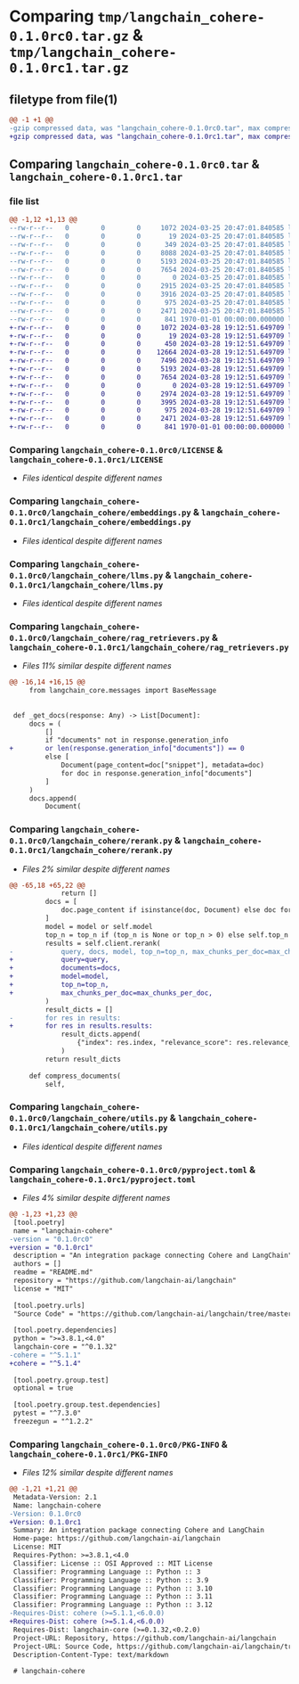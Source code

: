 # Comparing `tmp/langchain_cohere-0.1.0rc0.tar.gz` & `tmp/langchain_cohere-0.1.0rc1.tar.gz`

## filetype from file(1)

```diff
@@ -1 +1 @@
-gzip compressed data, was "langchain_cohere-0.1.0rc0.tar", max compression
+gzip compressed data, was "langchain_cohere-0.1.0rc1.tar", max compression
```

## Comparing `langchain_cohere-0.1.0rc0.tar` & `langchain_cohere-0.1.0rc1.tar`

### file list

```diff
@@ -1,12 +1,13 @@
--rw-r--r--   0        0        0     1072 2024-03-25 20:47:01.840585 langchain_cohere-0.1.0rc0/LICENSE
--rw-r--r--   0        0        0       19 2024-03-25 20:47:01.840585 langchain_cohere-0.1.0rc0/README.md
--rw-r--r--   0        0        0      349 2024-03-25 20:47:01.840585 langchain_cohere-0.1.0rc0/langchain_cohere/__init__.py
--rw-r--r--   0        0        0     8088 2024-03-25 20:47:01.840585 langchain_cohere-0.1.0rc0/langchain_cohere/chat_models.py
--rw-r--r--   0        0        0     5193 2024-03-25 20:47:01.840585 langchain_cohere-0.1.0rc0/langchain_cohere/embeddings.py
--rw-r--r--   0        0        0     7654 2024-03-25 20:47:01.840585 langchain_cohere-0.1.0rc0/langchain_cohere/llms.py
--rw-r--r--   0        0        0        0 2024-03-25 20:47:01.840585 langchain_cohere-0.1.0rc0/langchain_cohere/py.typed
--rw-r--r--   0        0        0     2915 2024-03-25 20:47:01.840585 langchain_cohere-0.1.0rc0/langchain_cohere/rag_retrievers.py
--rw-r--r--   0        0        0     3916 2024-03-25 20:47:01.840585 langchain_cohere-0.1.0rc0/langchain_cohere/rerank.py
--rw-r--r--   0        0        0      975 2024-03-25 20:47:01.840585 langchain_cohere-0.1.0rc0/langchain_cohere/utils.py
--rw-r--r--   0        0        0     2471 2024-03-25 20:47:01.840585 langchain_cohere-0.1.0rc0/pyproject.toml
--rw-r--r--   0        0        0      841 1970-01-01 00:00:00.000000 langchain_cohere-0.1.0rc0/PKG-INFO
+-rw-r--r--   0        0        0     1072 2024-03-28 19:12:51.649709 langchain_cohere-0.1.0rc1/LICENSE
+-rw-r--r--   0        0        0       19 2024-03-28 19:12:51.649709 langchain_cohere-0.1.0rc1/README.md
+-rw-r--r--   0        0        0      450 2024-03-28 19:12:51.649709 langchain_cohere-0.1.0rc1/langchain_cohere/__init__.py
+-rw-r--r--   0        0        0    12664 2024-03-28 19:12:51.649709 langchain_cohere-0.1.0rc1/langchain_cohere/chat_models.py
+-rw-r--r--   0        0        0     7496 2024-03-28 19:12:51.649709 langchain_cohere-0.1.0rc1/langchain_cohere/cohere_agent.py
+-rw-r--r--   0        0        0     5193 2024-03-28 19:12:51.649709 langchain_cohere-0.1.0rc1/langchain_cohere/embeddings.py
+-rw-r--r--   0        0        0     7654 2024-03-28 19:12:51.649709 langchain_cohere-0.1.0rc1/langchain_cohere/llms.py
+-rw-r--r--   0        0        0        0 2024-03-28 19:12:51.649709 langchain_cohere-0.1.0rc1/langchain_cohere/py.typed
+-rw-r--r--   0        0        0     2974 2024-03-28 19:12:51.649709 langchain_cohere-0.1.0rc1/langchain_cohere/rag_retrievers.py
+-rw-r--r--   0        0        0     3995 2024-03-28 19:12:51.649709 langchain_cohere-0.1.0rc1/langchain_cohere/rerank.py
+-rw-r--r--   0        0        0      975 2024-03-28 19:12:51.649709 langchain_cohere-0.1.0rc1/langchain_cohere/utils.py
+-rw-r--r--   0        0        0     2471 2024-03-28 19:12:51.649709 langchain_cohere-0.1.0rc1/pyproject.toml
+-rw-r--r--   0        0        0      841 1970-01-01 00:00:00.000000 langchain_cohere-0.1.0rc1/PKG-INFO
```

### Comparing `langchain_cohere-0.1.0rc0/LICENSE` & `langchain_cohere-0.1.0rc1/LICENSE`

 * *Files identical despite different names*

### Comparing `langchain_cohere-0.1.0rc0/langchain_cohere/embeddings.py` & `langchain_cohere-0.1.0rc1/langchain_cohere/embeddings.py`

 * *Files identical despite different names*

### Comparing `langchain_cohere-0.1.0rc0/langchain_cohere/llms.py` & `langchain_cohere-0.1.0rc1/langchain_cohere/llms.py`

 * *Files identical despite different names*

### Comparing `langchain_cohere-0.1.0rc0/langchain_cohere/rag_retrievers.py` & `langchain_cohere-0.1.0rc1/langchain_cohere/rag_retrievers.py`

 * *Files 11% similar despite different names*

```diff
@@ -16,14 +16,15 @@
     from langchain_core.messages import BaseMessage
 
 
 def _get_docs(response: Any) -> List[Document]:
     docs = (
         []
         if "documents" not in response.generation_info
+        or len(response.generation_info["documents"]) == 0
         else [
             Document(page_content=doc["snippet"], metadata=doc)
             for doc in response.generation_info["documents"]
         ]
     )
     docs.append(
         Document(
```

### Comparing `langchain_cohere-0.1.0rc0/langchain_cohere/rerank.py` & `langchain_cohere-0.1.0rc1/langchain_cohere/rerank.py`

 * *Files 2% similar despite different names*

```diff
@@ -65,18 +65,22 @@
             return []
         docs = [
             doc.page_content if isinstance(doc, Document) else doc for doc in documents
         ]
         model = model or self.model
         top_n = top_n if (top_n is None or top_n > 0) else self.top_n
         results = self.client.rerank(
-            query, docs, model, top_n=top_n, max_chunks_per_doc=max_chunks_per_doc
+            query=query,
+            documents=docs,
+            model=model,
+            top_n=top_n,
+            max_chunks_per_doc=max_chunks_per_doc,
         )
         result_dicts = []
-        for res in results:
+        for res in results.results:
             result_dicts.append(
                 {"index": res.index, "relevance_score": res.relevance_score}
             )
         return result_dicts
 
     def compress_documents(
         self,
```

### Comparing `langchain_cohere-0.1.0rc0/langchain_cohere/utils.py` & `langchain_cohere-0.1.0rc1/langchain_cohere/utils.py`

 * *Files identical despite different names*

### Comparing `langchain_cohere-0.1.0rc0/pyproject.toml` & `langchain_cohere-0.1.0rc1/pyproject.toml`

 * *Files 4% similar despite different names*

```diff
@@ -1,23 +1,23 @@
 [tool.poetry]
 name = "langchain-cohere"
-version = "0.1.0rc0"
+version = "0.1.0rc1"
 description = "An integration package connecting Cohere and LangChain"
 authors = []
 readme = "README.md"
 repository = "https://github.com/langchain-ai/langchain"
 license = "MIT"
 
 [tool.poetry.urls]
 "Source Code" = "https://github.com/langchain-ai/langchain/tree/master/libs/partners/cohere"
 
 [tool.poetry.dependencies]
 python = ">=3.8.1,<4.0"
 langchain-core = "^0.1.32"
-cohere = "^5.1.1"
+cohere = "^5.1.4"
 
 [tool.poetry.group.test]
 optional = true
 
 [tool.poetry.group.test.dependencies]
 pytest = "^7.3.0"
 freezegun = "^1.2.2"
```

### Comparing `langchain_cohere-0.1.0rc0/PKG-INFO` & `langchain_cohere-0.1.0rc1/PKG-INFO`

 * *Files 12% similar despite different names*

```diff
@@ -1,21 +1,21 @@
 Metadata-Version: 2.1
 Name: langchain-cohere
-Version: 0.1.0rc0
+Version: 0.1.0rc1
 Summary: An integration package connecting Cohere and LangChain
 Home-page: https://github.com/langchain-ai/langchain
 License: MIT
 Requires-Python: >=3.8.1,<4.0
 Classifier: License :: OSI Approved :: MIT License
 Classifier: Programming Language :: Python :: 3
 Classifier: Programming Language :: Python :: 3.9
 Classifier: Programming Language :: Python :: 3.10
 Classifier: Programming Language :: Python :: 3.11
 Classifier: Programming Language :: Python :: 3.12
-Requires-Dist: cohere (>=5.1.1,<6.0.0)
+Requires-Dist: cohere (>=5.1.4,<6.0.0)
 Requires-Dist: langchain-core (>=0.1.32,<0.2.0)
 Project-URL: Repository, https://github.com/langchain-ai/langchain
 Project-URL: Source Code, https://github.com/langchain-ai/langchain/tree/master/libs/partners/cohere
 Description-Content-Type: text/markdown
 
 # langchain-cohere
```

